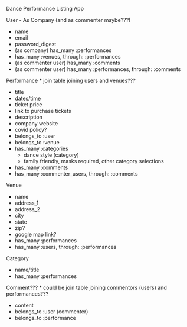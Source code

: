 Dance Performance Listing App

User - As Company (and as commenter maybe???)
- name
- email
- password_digest
- (as company) has_many :performances
- has_many :venues, through: :performances
- (as commenter user) has_many :comments
- (as commenter user) has_many :performances, through: :comments

Performance  * join table joining users and venues???
- title
- dates/time
- ticket price
- link to purchase tickets
- description
- company website
- covid policy?
- belongs_to :user
- belongs_to :venue
- has_many :categories
    - dance style (category)
    - family friendly, masks required, other category selections
- has_many :comments
- has_many :commenter_users, through: :comments

Venue
- name
- address_1
- address_2
- city
- state
- zip?
- google map link?
- has_many :performances
- has_many :users, through: :performances

Category
- name/title
- has_many :performances

Comment???  * could be join table joining commentors (users) and performances???
- content
- belongs_to :user (commenter)
- belongs_to :performance
